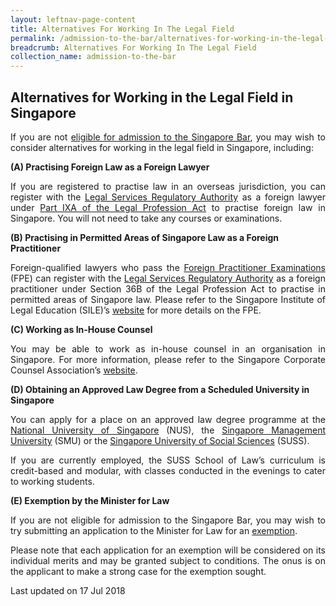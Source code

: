 ```yaml
---
layout: leftnav-page-content
title: Alternatives For Working In The Legal Field
permalink: /admission-to-the-bar/alternatives-for-working-in-the-legal-field/
breadcrumb: Alternatives For Working In The Legal Field
collection_name: admission-to-the-bar
---
```


Alternatives for Working in the Legal Field in Singapore
---

<p style="text-align: justify">If you are not <a href="http://www.sile.edu.sg/admission-to-the-singapore-bar">eligible for admission to the Singapore Bar</a>, you may wish to consider alternatives for working in the legal field in Singapore, including:</p>

**(A) Practising Foreign Law as a Foreign Lawyer**

<p style="text-align: justify">If you are registered to practise law in an overseas jurisdiction, you can register with the <a href="/law-practice-entities-and-lawyers/registration-of-individuals/types-of-individual-registration/" target="_blank">Legal Services Regulatory Authority</a> as a foreign lawyer under <a href="/admission-to-the-bar/admission-requirements/relevant-legislation/">Part IXA of the Legal Profession Act</a> to practise foreign law in Singapore. You will not need to take any courses or examinations.</p>

**(B) Practising in Permitted Areas of Singapore Law as a Foreign Practitioner**

<p style="text-align: justify">Foreign-qualified lawyers who pass the <a href="http://www.sile.edu.sg/foreign-practitioner-examinations">Foreign Practitioner Examinations</a> (FPE) can register with the <a href="/law-practice-entities-and-lawyers/registration-of-individuals/types-of-certificate-of-registration/" target="_blank">Legal Services Regulatory Authority</a> as a foreign practitioner under Section 36B of the Legal Profession Act to practise in permitted areas of Singapore law.  Please refer to the Singapore Institute of Legal Education (SILE)’s <a href="http://www.sile.edu.sg/">website</a> for more details on the FPE.</p>

**(C) Working as In-House Counsel**

<p style="text-align: justify">You may be able to work as in-house counsel in an organisation in Singapore. For more information, please refer to the Singapore Corporate Counsel Association’s <a href="https://www.scca.org.sg/">website</a>.</p>

 
**(D) Obtaining an Approved Law Degree from a Scheduled University in Singapore**

<p style="text-align: justify">You can apply for a place on an approved law degree programme at the <a href="https://law.nus.edu.sg/">National University of Singapore</a> (NUS), the <a href="https://law.smu.edu.sg/">Singapore Management University</a> (SMU) or the <a href="https://www.suss.edu.sg/law-programmes">Singapore University of Social Sciences</a> (SUSS).</p> 

<p style="text-align: justify">If you are currently employed, the SUSS School of Law’s curriculum is credit-based and modular, with classes conducted in the evenings to cater to working students.</p>  

**(E) Exemption by the Minister for Law**

<p style="text-align: justify">If you are not eligible for admission to the Singapore Bar, you may wish to try submitting an application to the Minister for Law for an <a href="/admission-to-the-bar/applications-to-the-minister-for-law-for-exemption/">exemption</a>.</p>

<p style="text-align: justify">Please note that each application for an exemption will be considered on its individual merits and may be granted subject to conditions. The onus is on the applicant to make a strong case for the exemption sought.</p>

<p class="right-side-updated">Last updated on 17 Jul 2018</p> 
